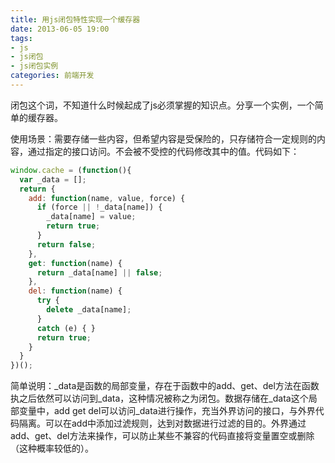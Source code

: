 ```yaml
---
title: 用js闭包特性实现一个缓存器
date: 2013-06-05 19:00
tags:
- js
- js闭包
- js闭包实例
categories: 前端开发
---
```


闭包这个词，不知道什么时候起成了js必须掌握的知识点。分享一个实例，一个简单的缓存器。

使用场景：需要存储一些内容，但希望内容是受保险的，只存储符合一定规则的内容，通过指定的接口访问。不会被不受控的代码修改其中的值。代码如下：

```js
window.cache = (function(){
  var _data = [];
  return {
    add: function(name, value, force) {
      if (force || !_data[name]) {
        _data[name] = value;
        return true;
      }
      return false;
    },
    get: function(name) {
      return _data[name] || false;
    },
    del: function(name) {
      try {
        delete _data[name];
      }
      catch (e) { }
      return true;
    }
  }
})();
```

简单说明：_data是函数的局部变量，存在于函数中的add、get、del方法在函数执之后依然可以访问到_data，这种情况被称之为闭包。数据存储在_data这个局部变量中，add get del可以访问_data进行操作，充当外界访问的接口，与外界代码隔离。可以在add中添加过淲规则，达到对数据进行过滤的目的。外界通过 add、get、del方法来操作，可以防止某些不兼容的代码直接将变量置空或删除（这种概率较低的）。